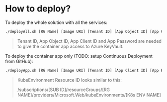 # How to deploy?

To deploy the whole solution with all the services:

```bash
./deployAll.sh [RG Name] [Image URI] [Tenant ID] [App Object ID] [App Client ID] [App Password] [WebHook API Key to use]
```

> Tenant ID, App Object ID, App Client ID and App Password are needed to give the container app access to Azure KeyVault.

To deploy the container app only (TODO: setup Continuous Deployment from GitHub):

```bash
./deployApp.sh [RG Name] [Image URI] [Tenant ID] [App Client ID] [App Password] [WebHook API Key to use] [Azure KeyVault URL] [KubeEnvironment Resource ID]

```

> KubeEnvironment Resource ID looks similar to this:  
>
> /subscriptions/[SUB ID]/resourceGroups/[RG NAME]/providers/Microsoft.Web/kubeEnvironments/[K8s ENV NAME]

